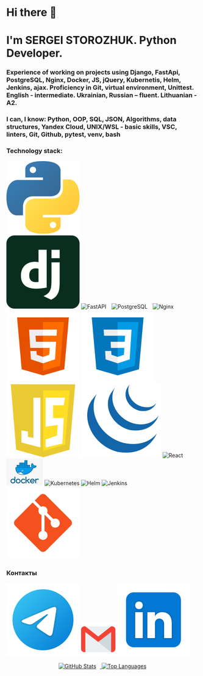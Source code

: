 # Hi there 👋
# I'm SERGEI STOROZHUK. Python Developer.
### Experience of working on projects using Django, FastApi, PostgreSQL, Nginx, Docker, JS, jQuery, Kubernetis, Helm, Jenkins, ajax. Proficiency in Git, virtual environment, Unittest. English - intermediate. Ukrainian, Russian – fluent. Lithuanian - A2.

### I can, I know: Python, OOP, SQL, JSON, Algorithms, data structures, Yandex Cloud, UNIX/WSL - basic skills, VSC, linters, Git, Github, pytest, venv, bash

### Technology stack: 
![Python](/svg/python.svg)  
![Django](/svg/django.svg)
<img src="https://fastapi.tiangolo.com/img/logo-margin/logo-teal.png" alt="FastAPI" height="100" style="margin-right: 10px;">
<img src="https://cdn.jsdelivr.net/gh/devicons/devicon/icons/postgresql/postgresql-original.svg" alt="PostgreSQL" height="80" style="margin-right: 10px;">
<img src="https://cdn.jsdelivr.net/gh/devicons/devicon/icons/nginx/nginx-original.svg" alt="Nginx" height="120" style="margin-right: 10px;">
<br>
![HTML](/svg/html-5.svg)
![CSS](/svg/css3.svg)
![JS](/svg/javascript1.svg)
![jQuery](/svg/jquery-4.svg)
<img src="https://cdn.jsdelivr.net/gh/devicons/devicon/icons/react/react-original.svg" alt="React" height="80">
<br>
![Docker](/svg/docker.png)
<img src="https://cdn.jsdelivr.net/gh/devicons/devicon/icons/kubernetes/kubernetes-plain.svg" alt="Kubernetes" height="80">
<img src="https://cdn.jsdelivr.net/gh/devicons/devicon/icons/helm/helm-original.svg" alt="Helm" height="80">
<img src="https://cdn.jsdelivr.net/gh/devicons/devicon/icons/jenkins/jenkins-plain.svg" alt="Jenkins" height="80">
![Git](/svg/git.svg)

### Контакты
[<img src="./svg/telegram.svg">](https://t.me/AKafer82)
[<img src="./svg/gmail.svg" width="90px" height="90px">](mailto:akafer82@gmail.com)
[<img src="./svg/Linkedin.svg">](https://www.linkedin.com/in/sergey-storozhuk-2a128b244/)

<div align="center">
  <a href="https://github-readme-stats.vercel.app/api?username=akafer&hide=contribs&show_icons=true&theme=dark">
    <img src="https://github-readme-stats.vercel.app/api?username=akafer&hide=contribs&show_icons=true&theme=dark" alt="GitHub Stats" height="130" style="margin-right:10px">
  </a>
  <a href="https://github-readme-stats.vercel.app/api/top-langs/?username=akafer&layout=compact&theme=dark">
    <img src="https://github-readme-stats.vercel.app/api/top-langs/?username=akafer&layout=compact&theme=dark" alt="Top Languages" height="130">
  </a>
</div>

<!--
**AKafer/AKafer** is a ✨ _special_ ✨ repository because its `README.md` (this file) appears on your GitHub profile.

Here are some ideas to get you started:

- 🔭 I’m currently working on ...
- 🌱 I’m currently learning ...
- 👯 I’m looking to collaborate on ...
- 🤔 I’m looking for help with ...
- 💬 Ask me about ...
- 📫 How to reach me: ...
- 😄 Pronouns: ...
- ⚡ Fun fact: ...
-->
